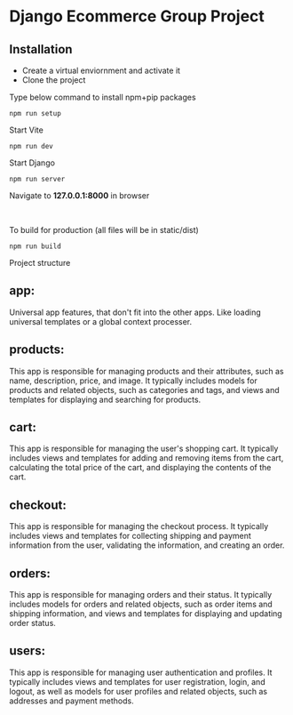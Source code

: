 # Django Ecommerce Group Project

## Installation

-   Create a virtual enviornment and activate it
-   Clone the project

Type below command to install npm+pip packages

```
npm run setup
```

Start Vite

```
npm run dev
```

Start Django

```
npm run server
```

Navigate to **127.0.0.1:8000** in browser

<br>

To build for production (all files will be in static/dist)

```
npm run build
```

Project structure

## app:

Universal app features, that don't fit into the other apps. Like loading universal templates or a global context processer.

## products:

This app is responsible for managing products and their attributes, such as name, description, price, and image. It typically includes models for products and related objects, such as categories and tags, and views and templates for displaying and searching for products.

## cart:

This app is responsible for managing the user's shopping cart. It typically includes views and templates for adding and removing items from the cart, calculating the total price of the cart, and displaying the contents of the cart.

## checkout:

This app is responsible for managing the checkout process. It typically includes views and templates for collecting shipping and payment information from the user, validating the information, and creating an order.

## orders:

This app is responsible for managing orders and their status. It typically includes models for orders and related objects, such as order items and shipping information, and views and templates for displaying and updating order status.

## users:

This app is responsible for managing user authentication and profiles. It typically includes views and templates for user registration, login, and logout, as well as models for user profiles and related objects, such as addresses and payment methods.
